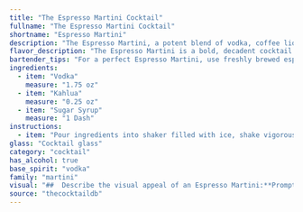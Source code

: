 ```yaml
---
title: "The Espresso Martini Cocktail"
fullname: "The Espresso Martini Cocktail"
shortname: "Espresso Martini"
description: "The Espresso Martini, a potent blend of vodka, coffee liqueur (Kahlua), and a touch of sweetness, is a member of the Coffee Cocktail family.  This iconic drink, born in London in the 1980s, is said to have been created by a bartender seeking a cocktail as strong as coffee and as smooth as silk. "
flavor_description: "The Espresso Martini is a bold, decadent cocktail with a rich and creamy texture. It's a complex blend of coffee, chocolate, and vodka. The espresso provides a strong, slightly bitter coffee flavor, while the Kahlua adds a sweet, chocolatey note.  The vodka adds a smooth, slightly spicy kick, and the sugar syrup balances the flavors, creating a harmonious blend. It's a sophisticated and satisfying drink that will leave you wanting more. "
bartender_tips: "For a perfect Espresso Martini, use freshly brewed espresso, not instant. Shake hard with ice to chill and emulsify the ingredients. A good shake creates a silky smooth texture. Strain into a chilled martini glass for an elegant presentation. Garnish with coffee beans for a touch of sophistication. "
ingredients:
  - item: "Vodka"
    measure: "1.75 oz"
  - item: "Kahlua"
    measure: "0.25 oz"
  - item: "Sugar Syrup"
    measure: "1 Dash"
instructions:
  - item: "Pour ingredients into shaker filled with ice, shake vigorously, and strain into chilled martini glass."
glass: "Cocktail glass"
category: "cocktail"
has_alcohol: true
base_spirit: "vodka"
family: "martini"
visual: "##  Describe the visual appeal of an Espresso Martini:**Prompt:** Imagine a cocktail glass, chilled and beaded with condensation. Inside, a rich, dark brown liquid rests, the color of freshly brewed coffee.  A thick, velvety layer of creamy foam crowns the drink, creating a smooth, inviting surface.  The foam is the color of light brown sugar, with subtle hints of espresso peeking through.  Perhaps a dusting of cocoa powder adorns the top, adding a touch of visual intrigue.  What else can you see in this drink?  Describe the texture and the way the light reflects off the surface.  What emotions does this image evoke? "
source: "thecocktaildb"
---
```



